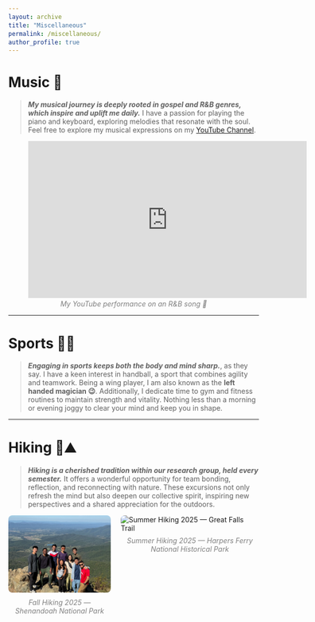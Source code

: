 ```yaml
---
layout: archive
title: "Miscellaneous"
permalink: /miscellaneous/
author_profile: true
---
```


# Music  🎼

> **_My musical journey is deeply rooted in gospel and R&B genres, which inspire and uplift me daily._**
> I have a passion for playing the piano and keyboard, exploring melodies that resonate with the soul. 
> Feel free to explore my musical expressions on my [YouTube Channel](https://www.youtube.com/@blackeyspiano).


<figure>
  <!-- <div style="position:relative; padding-bottom:56.25%; height:0; overflow:hidden; max-width:100%;"> -->
    <iframe width="560" height="315" src="https://www.youtube.com/embed/x3hn2a7Ypkc?si=AbhUCokGxzoAn0AU" title="YouTube video player" frameborder="0" allow="accelerometer; autoplay; clipboard-write; encrypted-media; gyroscope; picture-in-picture; web-share" referrerpolicy="strict-origin-when-cross-origin" allowfullscreen></iframe>
  <!-- </div> -->
  <figcaption style="text-align:center; font-style:italic; color:gray;">
    My YouTube performance on an R&B song 🎹
  </figcaption>
</figure>


---
# Sports 🤾🏾

> **_Engaging in sports keeps both the body and mind sharp._**, as they say.
> I have a keen interest in handball, a sport that combines agility and teamwork. Being a wing player, I am also known as the **left handed magician 😉**. 
> Additionally, I dedicate time to gym and fitness routines to maintain strength and vitality. Nothing less than a morning or evening joggy to clear your mind and keep you in shape. 

---
# Hiking 🥾⛰️

> **_Hiking is a cherished tradition within our research group, held every semester._**
> It offers a wonderful opportunity for team bonding, reflection, and reconnecting with nature.
> These excursions not only refresh the mind but also deepen our collective spirit, inspiring new perspectives and a shared appreciation for the outdoors. 

<div style="display:flex; justify-content:center; gap:20px;">
  <figure style="margin:0;">
    <img src="/images/hiking_fall2025.jpg" alt="Spring Hiking 2025 — Shenandoah National Park" style="width:300px; border-radius:8px;">
    <figcaption style="text-align:center; font-style:italic; color:gray; margin-top:8px;">
      Fall Hiking 2025 — Shenandoah National Park
    </figcaption>
  </figure>
  <figure style="margin:0;">
    <img src="/images/hiking_summer2025.PNG" alt="Summer Hiking 2025 — Great Falls Trail" style="width:300px; border-radius:8px;">
    <figcaption style="text-align:center; font-style:italic; color:gray; margin-top:8px;">
      Summer Hiking 2025 — Harpers Ferry National Historical Park
    </figcaption>
  </figure>
  
</div>